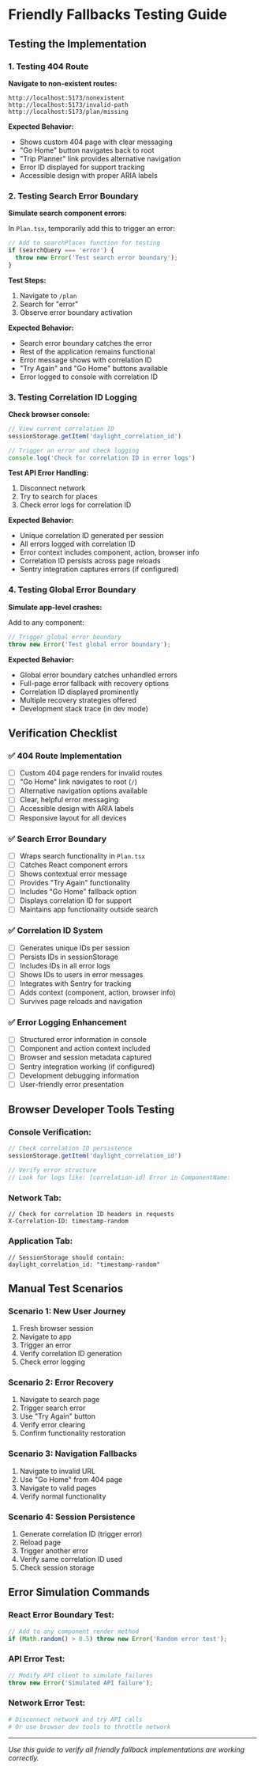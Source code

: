 # Friendly Fallbacks Testing Guide

## Testing the Implementation

### 1. Testing 404 Route

**Navigate to non-existent routes:**
```
http://localhost:5173/nonexistent
http://localhost:5173/invalid-path  
http://localhost:5173/plan/missing
```

**Expected Behavior:**
- Shows custom 404 page with clear messaging
- "Go Home" button navigates back to root
- "Trip Planner" link provides alternative navigation
- Error ID displayed for support tracking
- Accessible design with proper ARIA labels

### 2. Testing Search Error Boundary

**Simulate search component errors:**

In `Plan.tsx`, temporarily add this to trigger an error:
```typescript
// Add to searchPlaces function for testing
if (searchQuery === 'error') {
  throw new Error('Test search error boundary');
}
```

**Test Steps:**
1. Navigate to `/plan`
2. Search for "error"
3. Observe error boundary activation

**Expected Behavior:**
- Search error boundary catches the error
- Rest of the application remains functional
- Error message shows with correlation ID
- "Try Again" and "Go Home" buttons available
- Error logged to console with correlation ID

### 3. Testing Correlation ID Logging

**Check browser console:**
```javascript
// View current correlation ID
sessionStorage.getItem('daylight_correlation_id')

// Trigger an error and check logging
console.log('Check for correlation ID in error logs')
```

**Test API Error Handling:**
1. Disconnect network
2. Try to search for places
3. Check error logs for correlation ID

**Expected Behavior:**
- Unique correlation ID generated per session
- All errors logged with correlation ID
- Error context includes component, action, browser info
- Correlation ID persists across page reloads
- Sentry integration captures errors (if configured)

### 4. Testing Global Error Boundary

**Simulate app-level crashes:**

Add to any component:
```typescript
// Trigger global error boundary
throw new Error('Test global error boundary');
```

**Expected Behavior:**
- Global error boundary catches unhandled errors
- Full-page error fallback with recovery options
- Correlation ID displayed prominently
- Multiple recovery strategies offered
- Development stack trace (in dev mode)

## Verification Checklist

### ✅ 404 Route Implementation
- [ ] Custom 404 page renders for invalid routes
- [ ] "Go Home" link navigates to root (`/`)
- [ ] Alternative navigation options available
- [ ] Clear, helpful error messaging
- [ ] Accessible design with ARIA labels
- [ ] Responsive layout for all devices

### ✅ Search Error Boundary
- [ ] Wraps search functionality in `Plan.tsx`
- [ ] Catches React component errors
- [ ] Shows contextual error message
- [ ] Provides "Try Again" functionality
- [ ] Includes "Go Home" fallback option
- [ ] Displays correlation ID for support
- [ ] Maintains app functionality outside search

### ✅ Correlation ID System
- [ ] Generates unique IDs per session
- [ ] Persists IDs in sessionStorage
- [ ] Includes IDs in all error logs
- [ ] Shows IDs to users in error messages
- [ ] Integrates with Sentry for tracking
- [ ] Adds context (component, action, browser info)
- [ ] Survives page reloads and navigation

### ✅ Error Logging Enhancement
- [ ] Structured error information in console
- [ ] Component and action context included
- [ ] Browser and session metadata captured
- [ ] Sentry integration working (if configured)
- [ ] Development debugging information
- [ ] User-friendly error presentation

## Browser Developer Tools Testing

### Console Verification:
```javascript
// Check correlation ID persistence
sessionStorage.getItem('daylight_correlation_id')

// Verify error structure
// Look for logs like: [correlation-id] Error in ComponentName:
```

### Network Tab:
```
// Check for correlation ID headers in requests
X-Correlation-ID: timestamp-random
```

### Application Tab:
```
// SessionStorage should contain:
daylight_correlation_id: "timestamp-random"
```

## Manual Test Scenarios

### Scenario 1: New User Journey
1. Fresh browser session
2. Navigate to app
3. Trigger an error
4. Verify correlation ID generation
5. Check error logging

### Scenario 2: Error Recovery
1. Navigate to search page
2. Trigger search error
3. Use "Try Again" button
4. Verify error clearing
5. Confirm functionality restoration

### Scenario 3: Navigation Fallbacks
1. Navigate to invalid URL
2. Use "Go Home" from 404 page
3. Navigate to valid pages
4. Verify normal functionality

### Scenario 4: Session Persistence
1. Generate correlation ID (trigger error)
2. Reload page
3. Trigger another error
4. Verify same correlation ID used
5. Check session storage

## Error Simulation Commands

### React Error Boundary Test:
```typescript
// Add to any component render method
if (Math.random() > 0.5) throw new Error('Random error test');
```

### API Error Test:
```typescript
// Modify API client to simulate failures
throw new Error('Simulated API failure');
```

### Network Error Test:
```bash
# Disconnect network and try API calls
# Or use browser dev tools to throttle network
```

---

*Use this guide to verify all friendly fallback implementations are working correctly.*
